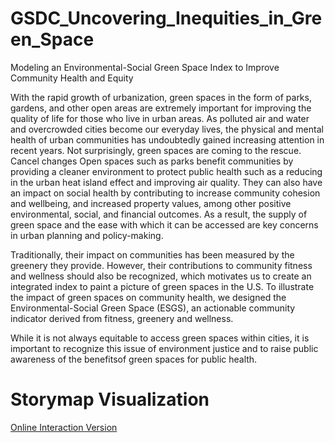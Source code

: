 # GSDC_Uncovering_Inequities_in_Green_Space
Modeling an Environmental-Social Green Space Index to Improve Community  Health and Equity


With the rapid growth of urbanization, green spaces in the form of parks, gardens, and
other open areas are extremely important for improving the quality of life for those who
live in urban areas. As polluted air and water and overcrowded cities become our
everyday lives, the physical and mental health of urban communities has undoubtedly
gained increasing attention in recent years. Not surprisingly, green spaces are coming to
the rescue.
Cancel changes
Open spaces such as parks benefit communities by providing a cleaner environment to
protect public health such as a reducing in the urban heat island effect and improving air
quality. They can also have an impact on social health by contributing to increase
community cohesion and wellbeing, and increased property values, among other positive
environmental, social, and financial outcomes. As a result, the supply of green space and
the ease with which it can be accessed are key concerns in urban planning and
policy-making.

Traditionally, their impact on communities has been measured by the greenery they
provide. However, their contributions to community fitness and wellness should also be
recognized, which motivates us to create an integrated index to paint a picture of green
spaces in the U.S. To illustrate the impact of green spaces on community health, we
designed the Environmental-Social Green Space (ESGS), an actionable community
indicator derived from fitness, greenery and wellness.

While it is not always equitable to access green spaces within cities, it is important to
recognize this issue of environment justice and to raise public awareness of the benefitsof
green spaces for public health.



# Storymap Visualization

[Online Interaction Version](https://storymaps.arcgis.com/stories/1cc16b53f3d94cedaa68acfad44571c9)
